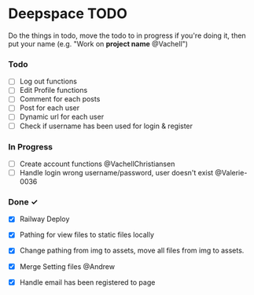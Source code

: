 # Deepspace TODO

Do the things in todo, move the todo to in progress if you're doing it, then put your name (e.g. "Work on **project name** @Vachell")

### Todo

- [ ] Log out functions
- [ ] Edit Profile functions
- [ ] Comment for each posts
- [ ] Post for each user
- [ ] Dynamic url for each user
- [ ] Check if username has been used for login & register

### In Progress

- [ ] Create account functions @VachellChristiansen
- [ ] Handle login wrong username/password, user doesn't exist @Valerie-0036

### Done ✓

- [x] Railway Deploy
- [x] Pathing for view files to static files locally
- [x] Change pathing from img to assets, move all files from img to assets.
- [x] Merge Setting files @Andrew
- [x] Handle email has been registered to page

